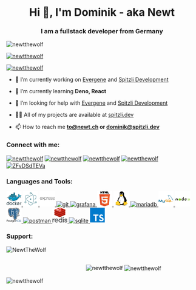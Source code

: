<h1 align="center">Hi 👋, I'm Dominik - aka Newt</h1>
<h3 align="center">I am a fullstack developer from Germany</h3>

<p align="left"> <img src="https://komarev.com/ghpvc/?username=newtthewolf&label=Profile%20views&color=0e75b6&style=flat" alt="newtthewolf" /> </p>

<p align="left"> <a href="https://github.com/ryo-ma/github-profile-trophy"><img src="https://github-profile-trophy.vercel.app/?username=newtthewolf" alt="newtthewolf" /></a> </p>

<p align="left"> <a href="https://twitter.com/newtthewolf" target="blank"><img src="https://img.shields.io/twitter/follow/newtthewolf?logo=twitter&style=for-the-badge" alt="newtthewolf" /></a> </p>

- 🔭 I’m currently working on [Evergene](https://evergene.io) and [Spitzli Development](https://spitzli.dev)

- 🌱 I’m currently learning **Deno, React**

- 🤝 I’m looking for help with [Evergene](https://evergene.io) and [Spitzli Development](https://spitzli.dev)

- 👨‍💻 All of my projects are available at [spitzli.dev](spitzli.dev)

- 📫 How to reach me **to@newt.ch or dominik@spitzli.dev**

<h3 align="left">Connect with me:</h3>
<p align="left">
<a href="https://dev.to/newtthewolf" target="blank"><img align="center" src="https://raw.githubusercontent.com/rahuldkjain/github-profile-readme-generator/master/src/images/icons/Social/devto.svg" alt="newtthewolf" height="30" width="40" /></a>
<a href="https://twitter.com/newtthewolf" target="blank"><img align="center" src="https://raw.githubusercontent.com/rahuldkjain/github-profile-readme-generator/master/src/images/icons/Social/twitter.svg" alt="newtthewolf" height="30" width="40" /></a>
<a href="https://codesandbox.com/newtthewolf" target="blank"><img align="center" src="https://raw.githubusercontent.com/rahuldkjain/github-profile-readme-generator/master/src/images/icons/Social/codesandbox.svg" alt="newtthewolf" height="30" width="40" /></a>
<a href="https://instagram.com/newtthewolf" target="blank"><img align="center" src="https://raw.githubusercontent.com/rahuldkjain/github-profile-readme-generator/master/src/images/icons/Social/instagram.svg" alt="newtthewolf" height="30" width="40" /></a>
<a href="https://discord.gg/ZFvDSdTEVa" target="blank"><img align="center" src="https://raw.githubusercontent.com/rahuldkjain/github-profile-readme-generator/master/src/images/icons/Social/discord.svg" alt="ZFvDSdTEVa" height="30" width="40" /></a>
</p>

<h3 align="left">Languages and Tools:</h3>
<p align="left"> <a href="https://www.docker.com/" target="_blank" rel="noreferrer"> <img src="https://raw.githubusercontent.com/devicons/devicon/master/icons/docker/docker-original-wordmark.svg" alt="docker" width="40" height="40"/> </a> <a href="https://www.electronjs.org" target="_blank" rel="noreferrer"> <img src="https://raw.githubusercontent.com/devicons/devicon/master/icons/electron/electron-original.svg" alt="electron" width="40" height="40"/> </a> <a href="https://expressjs.com" target="_blank" rel="noreferrer"> <img src="https://raw.githubusercontent.com/devicons/devicon/master/icons/express/express-original-wordmark.svg" alt="express" width="40" height="40"/> </a> <a href="https://git-scm.com/" target="_blank" rel="noreferrer"> <img src="https://www.vectorlogo.zone/logos/git-scm/git-scm-icon.svg" alt="git" width="40" height="40"/> </a> <a href="https://grafana.com" target="_blank" rel="noreferrer"> <img src="https://www.vectorlogo.zone/logos/grafana/grafana-icon.svg" alt="grafana" width="40" height="40"/> </a> <a href="https://www.w3.org/html/" target="_blank" rel="noreferrer"> <img src="https://raw.githubusercontent.com/devicons/devicon/master/icons/html5/html5-original-wordmark.svg" alt="html5" width="40" height="40"/> </a> <a href="https://www.linux.org/" target="_blank" rel="noreferrer"> <img src="https://raw.githubusercontent.com/devicons/devicon/master/icons/linux/linux-original.svg" alt="linux" width="40" height="40"/> </a> <a href="https://mariadb.org/" target="_blank" rel="noreferrer"> <img src="https://www.vectorlogo.zone/logos/mariadb/mariadb-icon.svg" alt="mariadb" width="40" height="40"/> </a> <a href="https://www.mysql.com/" target="_blank" rel="noreferrer"> <img src="https://raw.githubusercontent.com/devicons/devicon/master/icons/mysql/mysql-original-wordmark.svg" alt="mysql" width="40" height="40"/> </a> <a href="https://nodejs.org" target="_blank" rel="noreferrer"> <img src="https://raw.githubusercontent.com/devicons/devicon/master/icons/nodejs/nodejs-original-wordmark.svg" alt="nodejs" width="40" height="40"/> </a> <a href="https://www.postgresql.org" target="_blank" rel="noreferrer"> <img src="https://raw.githubusercontent.com/devicons/devicon/master/icons/postgresql/postgresql-original-wordmark.svg" alt="postgresql" width="40" height="40"/> </a> <a href="https://postman.com" target="_blank" rel="noreferrer"> <img src="https://www.vectorlogo.zone/logos/getpostman/getpostman-icon.svg" alt="postman" width="40" height="40"/> </a> <a href="https://redis.io" target="_blank" rel="noreferrer"> <img src="https://raw.githubusercontent.com/devicons/devicon/master/icons/redis/redis-original-wordmark.svg" alt="redis" width="40" height="40"/> </a> <a href="https://www.sqlite.org/" target="_blank" rel="noreferrer"> <img src="https://www.vectorlogo.zone/logos/sqlite/sqlite-icon.svg" alt="sqlite" width="40" height="40"/> </a> <a href="https://www.typescriptlang.org/" target="_blank" rel="noreferrer"> <img src="https://raw.githubusercontent.com/devicons/devicon/master/icons/typescript/typescript-original.svg" alt="typescript" width="40" height="40"/> </a> </p>

<h3 align="left">Support:</h3>
<p><a href="https://ko-fi.com/NewtTheWolf"> <img align="left" src="https://cdn.ko-fi.com/cdn/kofi3.png?v=3" height="50" width="210" alt="NewtTheWolf" /></a></p><br><br>

<p><img align="left" src="https://github-readme-stats.vercel.app/api/top-langs?username=newtthewolf&show_icons=true&locale=en&layout=compact" alt="newtthewolf" /></p>

<p>&nbsp;<img align="center" src="https://github-readme-stats.vercel.app/api?username=newtthewolf&show_icons=true&locale=en" alt="newtthewolf" /></p>

<p><img align="center" src="https://github-readme-streak-stats.herokuapp.com/?user=newtthewolf&" alt="newtthewolf" /></p>
